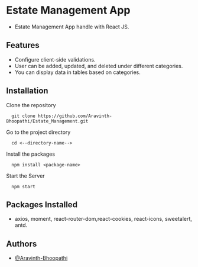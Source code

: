 # Estate Management App

- Estate Management App handle with React JS.

## Features 

- Configure client-side validations.
- User can be added, updated, and deleted under different categories.
- You can display data in tables based on categories.

## Installation

Clone the repository

```
  git clone https://github.com/Aravinth-Bhoopathi/Estate_Management.git
```

Go to the project directory

```
  cd <--directory-name-->
```

Install the packages
```
  npm install <package-name>
```

Start the Server
```
  npm start
```  

## Packages Installed

- axios, moment, react-router-dom,react-cookies, react-icons, sweetalert, antd.

## Authors

- [@Aravinth-Bhoopathi](https://github.com/Aravinth-Bhoopathi)
